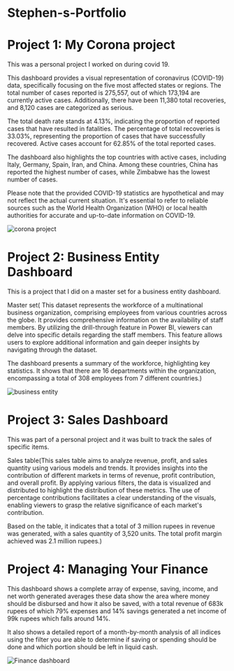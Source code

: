 # Stephen-s-Portfolio

# Project 1: My Corona project
This was a personal project I worked on during covid 19.

This dashboard provides a visual representation of coronavirus (COVID-19) data, specifically focusing on the five most affected states or regions. The total number of cases reported is 275,557, out of which 173,194 are currently active cases. Additionally, there have been 11,380 total recoveries, and 8,120 cases are categorized as serious.

The total death rate stands at 4.13%, indicating the proportion of reported cases that have resulted in fatalities. The percentage of total recoveries is 33.03%, representing the proportion of cases that have successfully recovered. Active cases account for 62.85% of the total reported cases.

The dashboard also highlights the top countries with active cases, including Italy, Germany, Spain, Iran, and China. Among these countries, China has reported the highest number of cases, while Zimbabwe has the lowest number of cases.

Please note that the provided COVID-19 statistics are hypothetical and may not reflect the actual current situation. It's essential to refer to reliable sources such as the World Health Organization (WHO) or local health authorities for accurate and up-to-date information on COVID-19.


![corona project](https://github.com/Ehistephen/Stephen-s-Portfolio/assets/113422753/79bac207-68db-41f6-be95-bb09b21a5247)





# Project 2: Business Entity Dashboard
This is a project that I did on a master set for a business entity dashboard.

Master set( This dataset represents the workforce of a multinational business organization, comprising employees from various countries across the globe. It provides comprehensive information on the availability of staff members. By utilizing the drill-through feature in Power BI, viewers can delve into specific details regarding the staff members. This feature allows users to explore additional information and gain deeper insights by navigating through the dataset.

The dashboard presents a summary of the workforce, highlighting key statistics. It shows that there are 16 departments within the organization, encompassing a total of 308 employees from 7 different countries.)


![business entity](https://github.com/Ehistephen/Stephen-s-Portfolio/assets/113422753/cb6bfa9a-6a0d-41d0-bb95-e8a24705822e)

# Project 3: Sales Dashboard
This was part of a personal project and it was built to track the sales of specific items.

Sales table(This sales table aims to analyze revenue, profit, and sales quantity using various models and trends. It provides insights into the contribution of different markets in terms of revenue, profit contribution, and overall profit. By applying various filters, the data is visualized and distributed to highlight the distribution of these metrics. The use of percentage contributions facilitates a clear understanding of the visuals, enabling viewers to grasp the relative significance of each market's contribution.

Based on the table, it indicates that a total of 3 million rupees in revenue was generated, with a sales quantity of 3,520 units. The total profit margin achieved was 2.1 million rupees.)



# Project 4: Managing Your Finance
This dashboard shows a complete array of expense, saving, income, and net worth generated averages these data show the area where money should be disbursed and how it also be saved, with a total revenue of 683k rupees of which 79% expenses and 14% savings generated a net income of 99k rupees which falls around 14%.

It also shows a detailed report of a month-by-month analysis of all indices using the filter you are able to determine if saving or spending should be done and which portion should be left in liquid cash.

![Finance dashboard](https://github.com/Ehistephen/Stephen-s-Portfolio/assets/113422753/a2503aae-54b9-4972-b2d4-d2be7f29a407)
